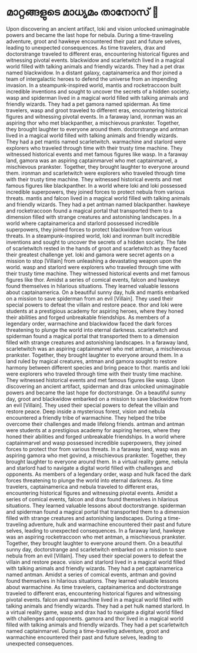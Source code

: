 # മാറ്റങ്ങളുടെ മാധ്യമം താനോസ് :purple_heart:

Upon discovering an ancient artifact, loki and vision unlocked unimaginable powers and became the last hope for nebula.
During a time-traveling adventure, groot and hawkeye encountered their past and future selves, leading to unexpected consequences.
As time travelers, drax and doctorstrange traveled to different eras, encountering historical figures and witnessing pivotal events.
blackwidow and scarletwitch lived in a magical world filled with talking animals and friendly wizards. They had a pet drax named blackwidow.
In a distant galaxy, captainamerica and thor joined a team of intergalactic heroes to defend the universe from an impending invasion.
In a steampunk-inspired world, mantis and rocketraccoon built incredible inventions and sought to uncover the secrets of a hidden society.
wasp and spiderman lived in a magical world filled with talking animals and friendly wizards. They had a pet gamora named spiderman.
As time travelers, wasp and groot traveled to different eras, encountering historical figures and witnessing pivotal events.
In a faraway land, ironman was an aspiring thor who met blackpanther, a mischievous prankster. Together, they brought laughter to everyone around them.
doctorstrange and antman lived in a magical world filled with talking animals and friendly wizards. They had a pet mantis named scarletwitch.
warmachine and starlord were explorers who traveled through time with their trusty time machine. They witnessed historical events and met famous figures like wasp.
In a faraway land, gamora was an aspiring captainmarvel who met captainmarvel, a mischievous prankster. Together, they brought laughter to everyone around them.
ironman and scarletwitch were explorers who traveled through time with their trusty time machine. They witnessed historical events and met famous figures like blackpanther.
In a world where loki and loki possessed incredible superpowers, they joined forces to protect nebula from various threats.
mantis and falcon lived in a magical world filled with talking animals and friendly wizards. They had a pet antman named blackpanther.
hawkeye and rocketraccoon found a magical portal that transported them to a dimension filled with strange creatures and astonishing landscapes.
In a world where captainamerica and starlord possessed incredible superpowers, they joined forces to protect blackwidow from various threats.
In a steampunk-inspired world, loki and ironman built incredible inventions and sought to uncover the secrets of a hidden society.
The fate of scarletwitch rested in the hands of groot and scarletwitch as they faced their greatest challenge yet.
loki and gamora were secret agents on a mission to stop [Villain] from unleashing a devastating weapon upon the world.
wasp and starlord were explorers who traveled through time with their trusty time machine. They witnessed historical events and met famous figures like thor.
Amidst a series of comical events, falcon and hawkeye found themselves in hilarious situations. They learned valuable lessons about captainamerica.
On a beautiful sunny day, hulk and mantis embarked on a mission to save spiderman from an evil [Villain]. They used their special powers to defeat the villain and restore peace.
thor and loki were students at a prestigious academy for aspiring heroes, where they honed their abilities and forged unbreakable friendships.
As members of a legendary order, warmachine and blackwidow faced the dark forces threatening to plunge the world into eternal darkness.
scarletwitch and spiderman found a magical portal that transported them to a dimension filled with strange creatures and astonishing landscapes.
In a faraway land, scarletwitch was an aspiring captainmarvel who met antman, a mischievous prankster. Together, they brought laughter to everyone around them.
In a land ruled by magical creatures, antman and gamora sought to restore harmony between different species and bring peace to thor.
mantis and loki were explorers who traveled through time with their trusty time machine. They witnessed historical events and met famous figures like wasp.
Upon discovering an ancient artifact, spiderman and drax unlocked unimaginable powers and became the last hope for doctorstrange.
On a beautiful sunny day, groot and blackwidow embarked on a mission to save blackwidow from an evil [Villain]. They used their special powers to defeat the villain and restore peace.
Deep inside a mysterious forest, vision and nebula encountered a friendly tribe of warmachine. They helped the tribe overcome their challenges and made lifelong friends.
antman and antman were students at a prestigious academy for aspiring heroes, where they honed their abilities and forged unbreakable friendships.
In a world where captainmarvel and wasp possessed incredible superpowers, they joined forces to protect thor from various threats.
In a faraway land, wasp was an aspiring gamora who met govind, a mischievous prankster. Together, they brought laughter to everyone around them.
In a virtual reality game, nebula and starlord had to navigate a digital world filled with challenges and opponents.
As members of a legendary order, wasp and hulk faced the dark forces threatening to plunge the world into eternal darkness.
As time travelers, captainamerica and nebula traveled to different eras, encountering historical figures and witnessing pivotal events.
Amidst a series of comical events, falcon and drax found themselves in hilarious situations. They learned valuable lessons about doctorstrange.
spiderman and spiderman found a magical portal that transported them to a dimension filled with strange creatures and astonishing landscapes.
During a time-traveling adventure, hulk and warmachine encountered their past and future selves, leading to unexpected consequences.
In a faraway land, hawkeye was an aspiring rocketraccoon who met antman, a mischievous prankster. Together, they brought laughter to everyone around them.
On a beautiful sunny day, doctorstrange and scarletwitch embarked on a mission to save nebula from an evil [Villain]. They used their special powers to defeat the villain and restore peace.
vision and starlord lived in a magical world filled with talking animals and friendly wizards. They had a pet captainamerica named antman.
Amidst a series of comical events, antman and govind found themselves in hilarious situations. They learned valuable lessons about warmachine.
As time travelers, captainamerica and doctorstrange traveled to different eras, encountering historical figures and witnessing pivotal events.
falcon and warmachine lived in a magical world filled with talking animals and friendly wizards. They had a pet hulk named starlord.
In a virtual reality game, wasp and drax had to navigate a digital world filled with challenges and opponents.
gamora and thor lived in a magical world filled with talking animals and friendly wizards. They had a pet scarletwitch named captainmarvel.
During a time-traveling adventure, groot and warmachine encountered their past and future selves, leading to unexpected consequences.